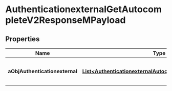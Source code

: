 

# AuthenticationexternalGetAutocompleteV2ResponseMPayload

## Properties

Name | Type | Description | Notes
------------ | ------------- | ------------- | -------------
**aObjAuthenticationexternal** | [**List&lt;AuthenticationexternalAutocompleteElementResponse&gt;**](AuthenticationexternalAutocompleteElementResponse.md) | An array of Authenticationexternal autocomplete element response. | 




